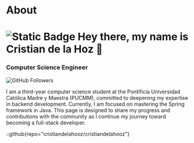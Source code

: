 # About

# ![Static Badge](https://img.shields.io/badge/V-F7DF1E?style=for-the-badge&logo=superuser&logoColor=rgba&label=Saratras) Hey there, my name is Cristian de la Hoz 👋
### Computer Science Engineer

![GitHub Followers](https://img.shields.io/github/followers/cristiandelahooz?style=social)

I am a third-year computer science student at the Pontificia Universidad Católica Madre y Maestra (PUCMM), committed to deepening my expertise in backend development. Currently, I am focused on mastering the Spring framework in Java. This page is designed to share my progress and contributions with the community as I continue my journey toward becoming a full-stack developer.


::github{repo="cristiandelahooz/cristiandelahooz"}
